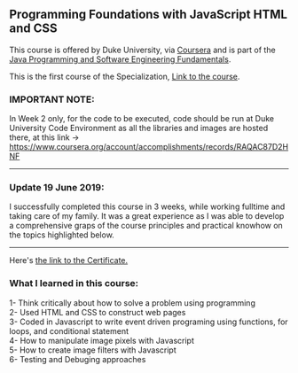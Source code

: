 ## Programming Foundations with JavaScript HTML and CSS
This course is offered by Duke University, via <a href="https://www.coursera.org">Coursera</a> and is part of the <a href="https://www.coursera.org/specializations/java-programming">Java Programming and Software Engineering Fundamentals</a>.

This is the first course of the Specialization, <a href="https://www.coursera.org/learn/duke-programming-web">Link to the course</a>.

### IMPORTANT NOTE: 

In Week 2 only, for the code to be executed, code should be run at Duke University Code Environment as all the libraries and images are hosted there, at this link -> https://www.coursera.org/account/accomplishments/records/RAQAC87D2HNF

<hr>

<h3>Update 19 June 2019:</h3>
I successfully completed this course in 3 weeks, while working fulltime and taking care of my family. It was a great experience as I was able to develop a comprehensive graps of the course principles and practical knowhow on the topics highlighted below. 
<hr>
Here's <a href="https://www.coursera.org/account/accomplishments/certificate/PBDEEDB3MAER">the link to the Certificate.</a> <br>

<h3>What I learned in this course:</h3>
1- Think critically about how to solve a problem using programming <br>
2- Used HTML and CSS to construct web pages <br/>
3- Coded in Javascript to write event driven programing using functions, for loops, and conditional statement <br/>
4- How to manipulate image pixels with Javascript <br/>
5- How to create image filters with Javascript <br/>
6- Testing and Debuging approaches <br/>
 


